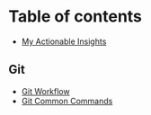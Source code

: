 # Table of contents

* [My Actionable Insights](README.md)

## Git

* [Git Workflow](git/git-workflow-and-common-commands.md)
* [Git Common Commands](git/git-common-commands.md)

